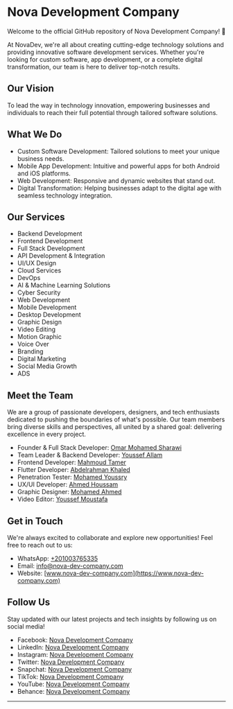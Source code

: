 # Nova Development Company
Welcome to the official GitHub repository of Nova Development Company! 🚀

At NovaDev, we're all about creating cutting-edge technology solutions and providing innovative software development services. Whether you're looking for custom software, app development, or a complete digital transformation, our team is here to deliver top-notch results.

## Our Vision
To lead the way in technology innovation, empowering businesses and individuals to reach their full potential through tailored software solutions.

## What We Do
- Custom Software Development: Tailored solutions to meet your unique business needs.
- Mobile App Development: Intuitive and powerful apps for both Android and iOS platforms.
- Web Development: Responsive and dynamic websites that stand out.
- Digital Transformation: Helping businesses adapt to the digital age with seamless technology integration.

## Our Services
- Backend Development
- Frontend Development
- Full Stack Development
- API Development & Integration
- UI/UX Design
- Cloud Services
- DevOps
- AI & Machine Learning Solutions
- Cyber Security
- Web Development
- Mobile Development
- Desktop Development
- Graphic Design
- Video Editing
- Motion Graphic
- Voice Over
- Branding
- Digital Marketing
- Social Media Growth
- ADS

## Meet the Team
We are a group of passionate developers, designers, and tech enthusiasts dedicated to pushing the boundaries of what's possible. Our team members bring diverse skills and perspectives, all united by a shared goal: delivering excellence in every project.
- Founder & Full Stack Developer: [Omar Mohamed Sharawi](https://linkedin.com/in/omarmosharawi)
- Team Leader & Backend Developer: [Youssef Allam](https://www.linkedin.com/in/youssif-hassan-495697249/)
- Frontend Developer: [Mahmoud Tamer](https://www.linkedin.com/in/mahmoudtamer0/)
- Flutter Developer: [Abdelrahman Khaled](https://www.linkedin.com/in/abdelrahman-seif-94b7672b8/)
- Penetration Tester: [Mohamed Youssry](https://www.linkedin.com/in/mohamed-yousry-elsayed-23b86a230/)
- UX/UI Developer: [Ahmed Houssam](https://www.linkedin.com/in/ahmed-hossam-71a00524a/)
- Graphic Designer: [Mohamed Ahmed](https://www.facebook.com/hamo.ga.3)
- Video Editor: [Youssef Moustafa](https://www.facebook.com/Youssef.Mostafa009)

## Get in Touch
We're always excited to collaborate and explore new opportunities! Feel free to reach out to us:
- WhatsApp: [+201003765335](https://wa.me/201003765335)
- Email: info@nova-dev-company.com
- Website: [www.nova-dev-company.com](https://www.nova-dev-company.com)

## Follow Us
Stay updated with our latest projects and tech insights by following us on social media!
- Facebook: [Nova Development Company](https://www.facebook.com/novadevcom)
- LinkedIn: [Nova Development Company](https://www.linkedin.com/company/novadevcom)
- Instagram: [Nova Development Company](https://www.instagram.com/novadevcom)
- Twitter: [Nova Development Company](https://x.com/NovaDevCom)
- Snapchat: [Nova Development Company](https://www.snapchat.com/add/novadevcom)
- TikTok: [Nova Development Company](https://www.tiktok.com/@novadevcom)
- YouTube: [Nova Development Company](https://www.youtube.com/@NovaDevCom)
- Behance: [Nova Development Company](https://www.behance.net/NovaDevCom)

---
